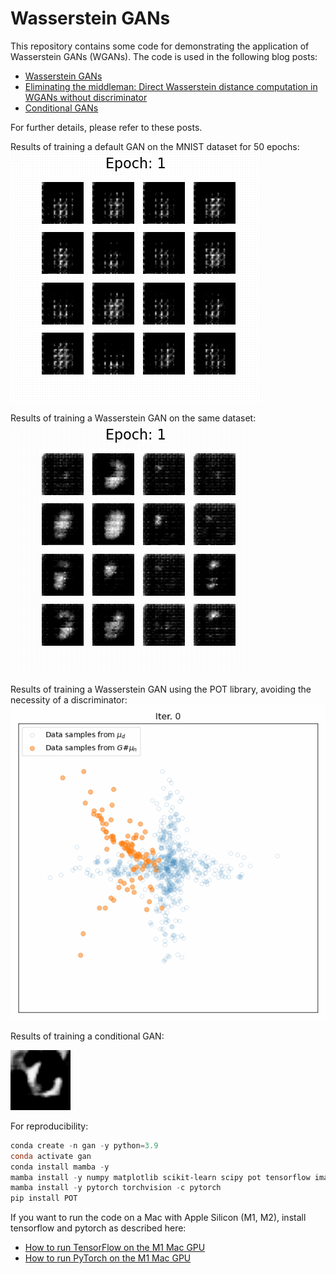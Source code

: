 # Wasserstein GANs

This repository contains some code for demonstrating the application of Wasserstein GANs (WGANs). The code is used in the following blog posts:

* [Wasserstein GANs](https://www.fabriziomusacchio.com/blog/2023-07-29-wgan/)
* [Eliminating the middleman: Direct Wasserstein distance computation in WGANs without discriminator](https://www.fabriziomusacchio.com/blog/2023-07-30-wgan_with_direct_wasserstein_distance/)
* [Conditional GANs](https://www.fabriziomusacchio.com/blog/2023-07-30-cgan/)

For further details, please refer to these posts.

Results of training a default GAN on the MNIST dataset for 50 epochs:
![gif](GAN_images/depp_conv_gan.gif)

Results of training a Wasserstein GAN on the same dataset:
![gif](WGAN_images/depp_conv_wgan.gif)

Results of training a Wasserstein GAN using the POT library, avoiding the necessity of a discriminator:
![gif](GAN_demo_images/cross_animation.gif)


Results of training a conditional GAN:

![gif](cGAN_demo_images/cGAN_animation_edited.gif)


For reproducibility:

```powershell
conda create -n gan -y python=3.9
conda activate gan
conda install mamba -y
mamba install -y numpy matplotlib scikit-learn scipy pot tensorflow imageio pillow ipykernel
mamba install -y pytorch torchvision -c pytorch
pip install POT
```

If you want to run the code on a Mac with Apple Silicon (M1, M2), install tensorflow and pytorch as described here:


* [How to run TensorFlow on the M1 Mac GPU](https://www.fabriziomusacchio.com/blog/2022-11-10-apple_silicon_and_tensorflow/)
* [How to run PyTorch on the M1 Mac GPU](https://www.fabriziomusacchio.com/blog/2022-11-18-apple_silicon_and_pytorch/)





